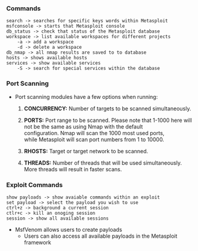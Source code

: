 ### Commands

	search -> searches for specific keys words within Metasploit
	msfconsole -> starts that Metasploit console
	db_status -> check that status of the Metasploit database
	workspace -> list available workspaces for different projects
		-a -> add a workspace
		-d -> delete a workspace
	db_nmap -> all nmap results are saved to to database
	hosts -> shows available hosts
	services -> show available services	
		-S -> search for special services within the database 

### Port Scanning
- Port scanning modules have a few options when running:
	1)  **CONCURRENCY:** Number of targets to be scanned simultaneously.
	
	2)  **PORTS:** Port range to be scanned. Please note that 1-1000 here will not be the same as using Nmap with the default configuration. Nmap will scan the 1000 most used ports, while Metasploit will scan port numbers from 1 to 10000.
	
	3) **RHOSTS:** Target or target network to be scanned.
	
	4) **THREADS:** Number of threads that will be used simultaneously. More threads will result in faster scans.

### Exploit Commands

	show payloads -> show avaiable commands within an exploit
	set payload -> select the payload you wish to use
	ctrl+z -> background a current session 
	ctlr+c -> kill an onoging session
	session -> show all available sessions

- MsfVenom allows users to create payloads
	- Users can also access all available payloads in the Metasploit framework

